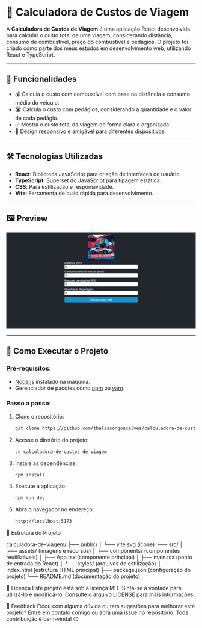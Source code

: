 # 🚗 Calculadora de Custos de Viagem

A **Calculadora de Custos de Viagem** é uma aplicação React desenvolvida para calcular o custo total de uma viagem, considerando distância, consumo de combustível, preço do combustível e pedágios. O projeto foi criado como parte dos meus estudos em desenvolvimento web, utilizando React e TypeScript.

---

## 🎯 **Funcionalidades**
- 💰 Calcula o custo com combustível com base na distância e consumo médio do veículo.
- 🛣️ Calcula o custo com pedágios, considerando a quantidade e o valor de cada pedágio.
- ✅ Mostra o custo total da viagem de forma clara e organizada.
- 📱 Design responsivo e amigável para diferentes dispositivos.

---

## 🛠 **Tecnologias Utilizadas**
- **React**: Biblioteca JavaScript para criação de interfaces de usuário.
- **TypeScript**: Superset do JavaScript para tipagem estática.
- **CSS**: Para estilização e responsividade.
- **Vite**: Ferramenta de build rápida para desenvolvimento.

---

## 🖼 **Preview**

![Calculadora de Custos de Viagem](./src/assets/preview.png)

---

## 🚀 **Como Executar o Projeto**

### Pré-requisitos:
- [Node.js](https://nodejs.org/) instalado na máquina.
- Gerenciador de pacotes como [npm](https://www.npmjs.com/) ou [yarn](https://yarnpkg.com/).

### Passo a passo:
1. Clone o repositório:
   ```bash
   git clone https://github.com/thalissongoncalves/calculadora-de-custos-de-viagem

2. Acesse o diretório do projeto:
   ```bash
   cd calculadora-de-custos de viagem

3. Instale as dependências:
   ```bash
   npm install

4. Execute a aplicação:
   ```bash
   npm run dev

5. Abra o navegador no endereço:
   ```bash
   http://localhost:5173

📁 Estrutura do Projeto

calculadora-de-viagem/
├── public/
│   └── vite.svg (ícone)
├── src/
│   ├── assets/ (imagens e recursos)
│   ├── components/ (componentes reutilizáveis)
│   ├── App.tsx (componente principal)
│   ├── main.tsx (ponto de entrada do React)
│   └── styles/ (arquivos de estilização)
├── index.html (estrutura HTML principal)
├── package.json (configuração do projeto)
└── README.md (documentação do projeto)

📄 Licença
Este projeto está sob a licença MIT. Sinta-se à vontade para utilizá-lo e modificá-lo.
Consulte o arquivo LICENSE para mais informações.

💬 Feedback Ficou com alguma dúvida ou tem sugestões para melhorar este projeto? Entre em contato comigo ou abra uma issue no repositório. Toda contribuição é bem-vinda! 😊